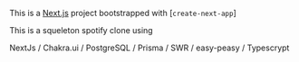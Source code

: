 This is a [Next.js](https://nextjs.org/) project bootstrapped with [`create-next-app`]

This is a squeleton spotify clone using 

NextJs / Chakra.ui / PostgreSQL / Prisma / SWR / easy-peasy / Typescrypt
